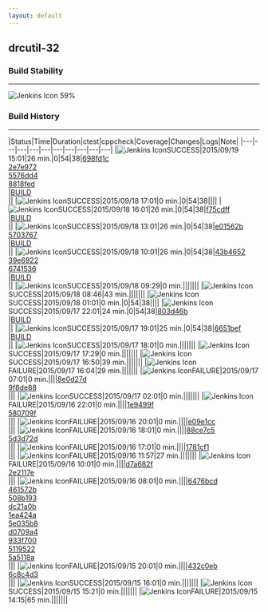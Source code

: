 ```yaml
---
layout: default
---
```

## drcutil-32
### Build Stability
___
![Jenkins Icon](http://jenkinshrg.github.io/images/48x48/health-40to59.png)
59%
  
### Build History
___
|Status|Time|Duration|<span class='badge'>ctest</span>|<span class='badge'>cppcheck</span>|Coverage|Changes|Logs|Note|
|---|---|---|---|---|---|---|---|---|---|
|![Jenkins Icon](http://jenkinshrg.github.io/images/24x24/blue.png)SUCCESS|2015/09/19 15:01|26 min.|0|54|38|[698fd1c](https://github.com/fkanehiro/hrpsys-base/commit/698fd1c648713bb065c550e8f561414b245798fc)<br>[2e7e972](https://github.com/fkanehiro/hrpsys-base/commit/2e7e972dd2bd3848fc367df84d0de27f511150c7)<br>[5576dd4](https://github.com/fkanehiro/hrpsys-base/commit/5576dd42d428496b03e457ce42d2d8653fcdd466)<br>[8818fed](https://github.com/fkanehiro/hrpsys-base/commit/8818fedcfd68ccba2e7604cfc447c0801c58f6f6)<br>|[BUILD](https://drive.google.com/file/d/0B54sHwaxmuM4VkwzQVVjMlg4Tlk/view?usp=drivesdk)<br>||
|![Jenkins Icon](http://jenkinshrg.github.io/images/24x24/blue.png)SUCCESS|2015/09/18 17:01|0 min.|0|54|38||||
|![Jenkins Icon](http://jenkinshrg.github.io/images/24x24/blue.png)SUCCESS|2015/09/18 16:01|26 min.|0|54|38|[f75cdff](https://github.com/jrl-umi3218/hrpsys-humanoid/commit/f75cdff9d72a3c675e1b5a7bf2ac8711c633f128)<br>|[BUILD](https://drive.google.com/file/d/0B54sHwaxmuM4bm9pSW9sX3Vpb3c/view?usp=drivesdk)<br>||
|![Jenkins Icon](http://jenkinshrg.github.io/images/24x24/blue.png)SUCCESS|2015/09/18 13:01|26 min.|0|54|38|[e01562b](https://github.com/jrl-umi3218/hrpsys-humanoid/commit/e01562be74df144d07c2fcd6b51930cfa7eda6fc)<br>[5703767](https://github.com/jrl-umi3218/hrpsys-humanoid/commit/5703767462aed42f74328fbcbc555e83ada00894)<br>|[BUILD](https://drive.google.com/file/d/0B54sHwaxmuM4d1ZqS2JPTnp4Ym8/view?usp=drivesdk)<br>||
|![Jenkins Icon](http://jenkinshrg.github.io/images/24x24/blue.png)SUCCESS|2015/09/18 10:01|26 min.|0|54|38|[43b4652](https://github.com/jrl-umi3218/hrpsys-humanoid/commit/43b4652f6596e69553adbe6f29a44a24f97305c4)<br>[39e6922](https://github.com/jrl-umi3218/hrpsys-humanoid/commit/39e69229c55ba547547e6c430a7300c54398fcd4)<br>[6741536](https://github.com/jrl-umi3218/hrpsys-humanoid/commit/6741536c31f3d463c41c97d3519ab1cef7657fd6)<br>|[BUILD](https://drive.google.com/file/d/0B54sHwaxmuM4VkFJZ2ZsekwtUXM/view?usp=drivesdk)<br>||
|![Jenkins Icon](http://jenkinshrg.github.io/images/24x24/blue.png)SUCCESS|2015/09/18 09:29|0 min.|||||||
|![Jenkins Icon](http://jenkinshrg.github.io/images/24x24/blue.png)SUCCESS|2015/09/18 08:46|43 min.|||||||
|![Jenkins Icon](http://jenkinshrg.github.io/images/24x24/blue.png)SUCCESS|2015/09/18 01:01|0 min.|0|54|38||||
|![Jenkins Icon](http://jenkinshrg.github.io/images/24x24/blue.png)SUCCESS|2015/09/17 22:01|24 min.|0|54|38|[803d46b](https://github.com/jrl-umi3218/hmc2/commit/803d46b414261df8abdf42439c21fe5c18b88fdc)<br>|[BUILD](https://drive.google.com/file/d/0B54sHwaxmuM4UDFYQVZNWnc0SFE/view?usp=drivesdk)<br>||
|![Jenkins Icon](http://jenkinshrg.github.io/images/24x24/blue.png)SUCCESS|2015/09/17 19:01|25 min.|0|54|38|[6651bef](https://github.com/jrl-umi3218/hrpsys-humanoid/commit/6651befdbe690ba020db6acc1616fa7d4b3c95d9)<br>|[BUILD](https://drive.google.com/file/d/0B54sHwaxmuM4R0ktbnNFbUxJUTg/view?usp=drivesdk)<br>||
|![Jenkins Icon](http://jenkinshrg.github.io/images/24x24/blue.png)SUCCESS|2015/09/17 18:01|0 min.|||||||
|![Jenkins Icon](http://jenkinshrg.github.io/images/24x24/blue.png)SUCCESS|2015/09/17 17:29|0 min.|||||||
|![Jenkins Icon](http://jenkinshrg.github.io/images/24x24/blue.png)SUCCESS|2015/09/17 16:50|39 min.|||||||
|![Jenkins Icon](http://jenkinshrg.github.io/images/24x24/red.png)FAILURE|2015/09/17 16:04|29 min.|||||||
|![Jenkins Icon](http://jenkinshrg.github.io/images/24x24/red.png)FAILURE|2015/09/17 07:01|0 min.||||[8e0d27d](https://github.com/jrl-umi3218/hmc2/commit/8e0d27d5d481a447d693ad24d2167e6a6ae83c18)<br>[9f8de88](https://github.com/jrl-umi3218/hrpsys-humanoid/commit/9f8de88c79f42738616c91d1daacaeadf7a324e9)<br>|||
|![Jenkins Icon](http://jenkinshrg.github.io/images/24x24/blue.png)SUCCESS|2015/09/17 02:01|0 min.|||||||
|![Jenkins Icon](http://jenkinshrg.github.io/images/24x24/red.png)FAILURE|2015/09/16 22:01|0 min.||||[1e9499f](https://github.com/fkanehiro/openhrp3/commit/1e9499fbc2ad6681e2660bffe890a9377e1e5193)<br>[580709f](https://github.com/fkanehiro/openhrp3/commit/580709f12d04901de21ea99bae16fa9a5d65f195)<br>|||
|![Jenkins Icon](http://jenkinshrg.github.io/images/24x24/red.png)FAILURE|2015/09/16 20:01|0 min.||||[e09e1cc](https://github.com/jrl-umi3218/hrpsys-humanoid/commit/e09e1ccd273eaa22f80cb88721d855db652fb795)<br>|||
|![Jenkins Icon](http://jenkinshrg.github.io/images/24x24/red.png)FAILURE|2015/09/16 18:01|0 min.||||[88ce7c5](https://github.com/jrl-umi3218/hmc2/commit/88ce7c51c8dc2f95bb2fb3c1718d493d60d8dffe)<br>[5d3d72d](https://github.com/jrl-umi3218/hrpsys-humanoid/commit/5d3d72d807a6c878d9a74146de65c772c70a9384)<br>|||
|![Jenkins Icon](http://jenkinshrg.github.io/images/24x24/red.png)FAILURE|2015/09/16 17:01|0 min.||||[1781cf1](https://github.com/jrl-umi3218/hrpsys-humanoid/commit/1781cf1767beaf479143db49abecf13025708859)<br>|||
|![Jenkins Icon](http://jenkinshrg.github.io/images/24x24/red.png)FAILURE|2015/09/16 11:57|27 min.|||||||
|![Jenkins Icon](http://jenkinshrg.github.io/images/24x24/red.png)FAILURE|2015/09/16 10:01|0 min.||||[d7a682f](https://github.com/fkanehiro/hrpsys-base/commit/d7a682fbd7e58cc0e788a9a7c37fc8ac016fc2ce)<br>[2e2117e](https://github.com/fkanehiro/hrpsys-base/commit/2e2117e39f29fcdf9a3b12a5cf6b9c1b74d9b17e)<br>|||
|![Jenkins Icon](http://jenkinshrg.github.io/images/24x24/red.png)FAILURE|2015/09/16 08:01|0 min.||||[6476bcd](https://github.com/fkanehiro/hrpsys-base/commit/6476bcd71c389792db998b55484e7c90c0db34fc)<br>[461572b](https://github.com/fkanehiro/hrpsys-base/commit/461572b90509a6b5aa2e7f305050d637550edba0)<br>[508b193](https://github.com/fkanehiro/hrpsys-base/commit/508b1931cb670c87bbe08fb50e6c1a794e14588d)<br>[dc21a0b](https://github.com/fkanehiro/hrpsys-base/commit/dc21a0ba822b2360ecab96fa6bcb2cfa3af5dfd8)<br>[1ea424a](https://github.com/fkanehiro/hrpsys-base/commit/1ea424a01e572ac2dd480d5c4e76cd24ca619bb4)<br>[5e035b8](https://github.com/fkanehiro/hrpsys-base/commit/5e035b8b39e4372d5278c6687d1617cfa4611b0b)<br>[d0709a4](https://github.com/fkanehiro/hrpsys-base/commit/d0709a4a6ab639e60b4c17a123796fecc3ec45a0)<br>[933f700](https://github.com/fkanehiro/hrpsys-base/commit/933f700afd9a8fe773e088626b117fbd84ba00a0)<br>[5119522](https://github.com/fkanehiro/hrpsys-base/commit/5119522118e296a39dfbcecf9e001a56ef88422d)<br>[5a5118a](https://github.com/fkanehiro/hrpsys-base/commit/5a5118a0e3b651b70e886877898d8ed7adb52cca)<br>|||
|![Jenkins Icon](http://jenkinshrg.github.io/images/24x24/red.png)FAILURE|2015/09/15 20:01|0 min.||||[432c0eb](https://github.com/jrl-umi3218/hmc2/commit/432c0ebc8a058597dc515efe9e06858988e16fe5)<br>[6c8c4d3](https://github.com/jrl-umi3218/hrpsys-humanoid/commit/6c8c4d39723be684028e3f89f6011a195e6a5bd6)<br>|||
|![Jenkins Icon](http://jenkinshrg.github.io/images/24x24/blue.png)SUCCESS|2015/09/15 16:01|0 min.|||||||
|![Jenkins Icon](http://jenkinshrg.github.io/images/24x24/blue.png)SUCCESS|2015/09/15 15:21|0 min.|||||||
|![Jenkins Icon](http://jenkinshrg.github.io/images/24x24/red.png)FAILURE|2015/09/15 14:15|65 min.|||||||
